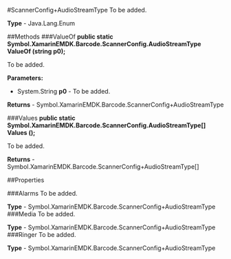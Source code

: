 #ScannerConfig+AudioStreamType
To be added.

**Type** - Java.Lang.Enum

##Methods
###ValueOf
**public static Symbol.XamarinEMDK.Barcode.ScannerConfig.AudioStreamType ValueOf (string p0);**

To be added.

**Parameters:** 

* System.String **p0** - To be added.

**Returns** - Symbol.XamarinEMDK.Barcode.ScannerConfig+AudioStreamType

###Values
**public static Symbol.XamarinEMDK.Barcode.ScannerConfig.AudioStreamType[] Values ();**

To be added.


**Returns** - Symbol.XamarinEMDK.Barcode.ScannerConfig+AudioStreamType[]

##Properties

###Alarms
To be added.

**Type** - Symbol.XamarinEMDK.Barcode.ScannerConfig+AudioStreamType
###Media
To be added.

**Type** - Symbol.XamarinEMDK.Barcode.ScannerConfig+AudioStreamType
###Ringer
To be added.

**Type** - Symbol.XamarinEMDK.Barcode.ScannerConfig+AudioStreamType


